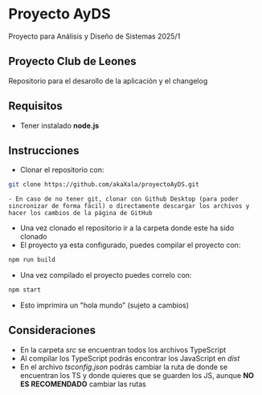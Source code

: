# Proyecto AyDS
Proyecto para Análisis y Diseño de Sistemas 2025/1

## Proyecto Club de Leones
Repositorio para el desarollo de la aplicación y el changelog

## Requisitos
- Tener instalado **node.js**

## Instrucciones
- Clonar el repositorio con:
```bash
git clone https://github.com/akaXala/proyectoAyDS.git
```

    - En caso de no tener git, clonar con Github Desktop (para poder sincronizar de forma fácil) o directamente descargar los archivos y hacer los cambios de la página de GitHub

- Una vez clonado el repositorio ir a la carpeta donde este ha sido clonado
- El proyecto ya esta configurado, puedes compilar el proyecto con:
```bash
npm run build
```
- Una vez compilado el proyecto puedes correlo con:
```bash
npm start
```

- Esto imprimira un "hola mundo" (sujeto a cambios)

## Consideraciones
- En la carpeta *src* se encuentran todos los archivos TypeScript
- Al compilar los TypeScript podrás encontrar los JavaScript en *dist*
- En el archivo *tsconfig.json* podrás cambiar la ruta de donde se encuentran los TS y donde quieres que se guarden los JS, aunque **NO ES RECOMENDADO** cambiar las rutas
